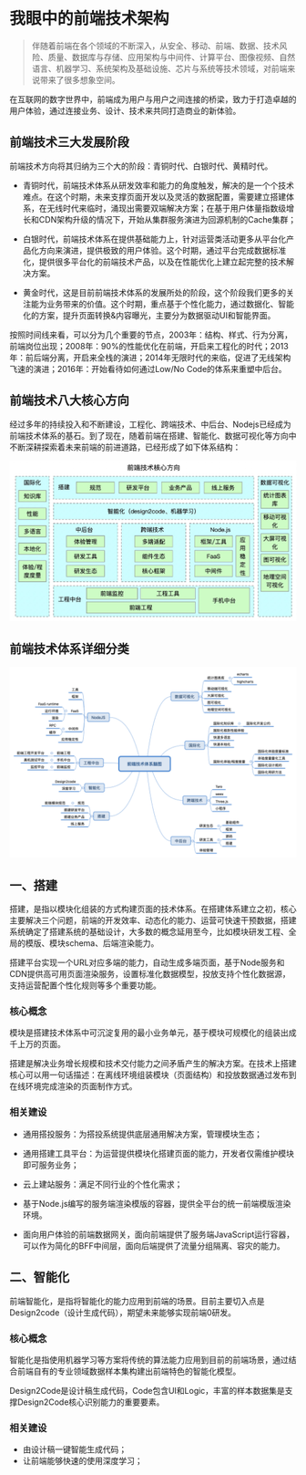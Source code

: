 # 我眼中的前端技术架构

> 伴随着前端在各个领域的不断深入，从安全、移动、前端、数据、技术风险、质量、数据库与存储、应用架构与中间件、计算平台、图像视频、自然语言、机器学习、系统架构及基础设施、芯片与系统等技术领域，对前端来说带来了很多想象空间。

在互联网的数字世界中，前端成为用户与用户之间连接的桥梁，致力于打造卓越的用户体验，通过连接业务、设计、技术来共同打造商业的新体验。

## 前端技术三大发展阶段

前端技术方向将其归纳为三个大的阶段：青铜时代、白银时代、黄精时代。

* 青铜时代，前端技术体系从研发效率和能力的角度触发，解决的是一个个技术难点。在这个时期，未来支撑页面开发以及灵活的数据配置，需要建立搭建体系，在无线时代来临时，涌现出需要双端解决方案；在基于用户体量指数级增长和CDN架构升级的情况下，开始从集群服务演进为回源机制的Cache集群；

* 白银时代，前端技术体系在提供基础能力上，针对运营类活动更多从平台化产品化方向来演进，提供极致的用户体验。这个时期，通过平台完成数据标准化，提供很多平台化的前端技术产品，以及在性能优化上建立起完整的技术解决方案。

* 黄金时代，这是目前前端技术体系的发展所处的阶段，这个阶段我们更多的关注能为业务带来的价值。这个时期，重点基于个性化能力，通过数据化、智能化的方案，提升页面转换&内容曝光，主要分为数据驱动UI和智能界面。

按照时间线来看，可以分为几个重要的节点，2003年：结构、样式、行为分离，前端岗位出现；2008年：90%的性能优化在前端，开启来工程化的时代；2013年：前后端分离，开启来全栈的演进；2014年无限时代的来临，促进了无线架构飞速的演进；2016年：开始看待如何通过Low/No Code的体系来重塑中后台。

## 前端技术八大核心方向

经过多年的持续投入和不断建设，工程化、跨端技术、中后台、Nodejs已经成为前端技术体系的基石。到了现在，随着前端在搭建、智能化、数据可视化等方向中不断深耕探索着未来前端的前进道路，已经形成了如下体系结构：

![architecture1](/assets/architecture1.png)

## 前端技术体系详细分类

![architecture2](/assets/architecture2.png)

## 一、搭建

搭建，是指以模块化组装的方式构建页面的技术体系。在搭建体系建立之初，核心主要解决三个问题，前端的开发效率、动态化的能力、运营可快速干预数据，搭建系统确定了搭建系统的基础设计，大多数的概念延用至今，比如模块研发工程、全局的模版、模块schema、后端渲染能力。

搭建平台实现一个URL对应多端的能力，自动生成多端页面，基于Node服务和CDN提供高可用页面渲染服务，设置标准化数据模型，投放支持个性化数据源，支持运营配置个性化规则等多个重要功能。

### 核心概念

模块是搭建技术体系中可沉淀复用的最小业务单元，基于模块可规模化的组装出成千上万的页面。

搭建是解决业务增长规模和技术交付能力之间矛盾产生的解决方案。在技术上搭建核心可以用一句话描述：在离线环境组装模块（页面结构）和投放数据通过发布到在线环境完成渲染的页面制作方式。

### 相关建设

* 通用搭投服务：为搭投系统提供底层通用解决方案，管理模块生态；

* 通用搭建工具平台：为运营提供模块化搭建页面的能力，开发者仅需维护模块即可服务业务；

* 云上建站服务：满足不同行业的个性化需求；

* 基于Node.js编写的服务端渲染模版的容器，提供全平台的统一前端模版渲染环境。

* 面向用户体验的前端数据网关，面向前端提供了服务端JavaScript运行容器，可以作为简化的BFF中间层，面向后端提供了流量分组隔离、容灾的能力。

## 二、智能化

前端智能化，是指将智能化的能力应用到前端的场景。目前主要切入点是Design2code（设计生成代码），期望未来能够实现前端0研发。

### 核心概念

智能化是指使用机器学习等方案将传统的算法能力应用到目前的前端场景，通过结合前端自有的专业领域数据样本集构建出前端特色的智能化模型。

Design2Code是设计稿生成代码，Code包含UI和Logic，丰富的样本数据集是支撑Design2Code核心识别能力的重要要素。

### 相关建设

* 由设计稿一键智能生成代码；
* 让前端能够快速的使用深度学习；